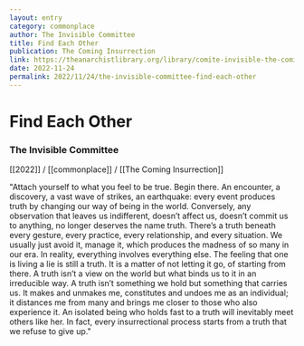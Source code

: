```yaml
---
layout: entry
category: commonplace
author: The Invisible Committee
title: Find Each Other
publication: The Coming Insurrection
link: https://theanarchistlibrary.org/library/comite-invisible-the-coming-insurrection#toc11
date: 2022-11-24
permalink: 2022/11/24/the-invisible-committee-find-each-other
---
```


# Find Each Other

### The Invisible Committee

[[2022]] / [[commonplace]] / [[The Coming Insurrection]]

"Attach yourself to what you feel to be true. Begin there. An encounter, a discovery, a vast wave of strikes, an earthquake: every event produces truth by changing our way of being in the world. Conversely, any observation that leaves us indifferent, doesn’t affect us, doesn’t commit us to anything, no longer deserves the name truth. There’s a truth beneath every gesture, every practice, every relationship, and every situation. We usually just avoid it, manage it, which produces the madness of so many in our era. In reality, everything involves everything else. The feeling that one is living a lie is still a truth. It is a matter of not letting it go, of starting from there. A truth isn’t a view on the world but what binds us to it in an irreducible way. A truth isn’t something we hold but something that carries us. It makes and unmakes me, constitutes and undoes me as an individual; it distances me from many and brings me closer to those who also experience it. An isolated being who holds fast to a truth will inevitably meet others like her. In fact, every insurrectional process starts from a truth that we refuse to give up."
